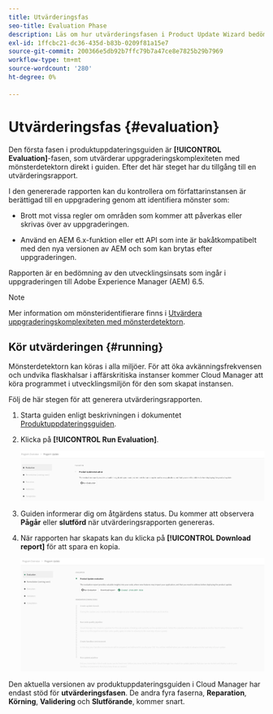 ```yaml
---
title: Utvärderingsfas
seo-title: Evaluation Phase
description: Läs om hur utvärderingsfasen i Product Update Wizard bedömer uppgraderingskomplexiteten med mönsterdetektorn.
exl-id: 1ffcbc21-dc36-435d-b83b-0209f81a15e7
source-git-commit: 200366e5db92b7ffc79b7a47ce8e7825b29b7969
workflow-type: tm+mt
source-wordcount: '280'
ht-degree: 0%

---
```



# Utvärderingsfas {#evaluation}

Den första fasen i produktuppdateringsguiden är **[!UICONTROL Evaluation]**-fasen, som utvärderar uppgraderingskomplexiteten med mönsterdetektorn direkt i guiden. Efter det här steget har du tillgång till en utvärderingsrapport.

I den genererade rapporten kan du kontrollera om författarinstansen är berättigad till en uppgradering genom att identifiera mönster som:

* Brott mot vissa regler om områden som kommer att påverkas eller skrivas över av uppgraderingen.

* Använd en AEM 6.x-funktion eller ett API som inte är bakåtkompatibelt med den nya versionen av AEM och som kan brytas efter uppgraderingen.

Rapporten är en bedömning av den utvecklingsinsats som ingår i uppgraderingen till Adobe Experience Manager (AEM) 6.5.

>[!NOTE]
>
>Mer information om mönsteridentifierare finns i [Utvärdera uppgraderingskomplexiteten med mönsterdetektorn](https://experienceleague.adobe.com/docs/experience-manager-65/deploying/upgrading/pattern-detector.html?lang=en).

## Kör utvärderingen {#running}

Mönsterdetektorn kan köras i alla miljöer. För att öka avkänningsfrekvensen och undvika flaskhalsar i affärskritiska instanser kommer Cloud Manager att köra programmet i utvecklingsmiljön för den som skapat instansen.

Följ de här stegen för att generera utvärderingsrapporten.

1. Starta guiden enligt beskrivningen i dokumentet [Produktuppdateringsguiden](/help/product-update-wizard/overview.md).

1. Klicka på **[!UICONTROL Run Evaluation]**.

   ![Kör utvärdering](/help/assets/Run-Evaluation.png)

1. Guiden informerar dig om åtgärdens status. Du kommer att observera **Pågår** eller **slutförd** när utvärderingsrapporten genereras.

1. När rapporten har skapats kan du klicka på **[!UICONTROL Download report]** för att spara en kopia.

   ![Rapporten skapades](/help/assets/Evaluation-1.png)

Den aktuella versionen av produktuppdateringsguiden i Cloud Manager har endast stöd för **utvärderingsfasen**. De andra fyra faserna, **Reparation**, **Körning**, **Validering** och **Slutförande**, kommer snart.
